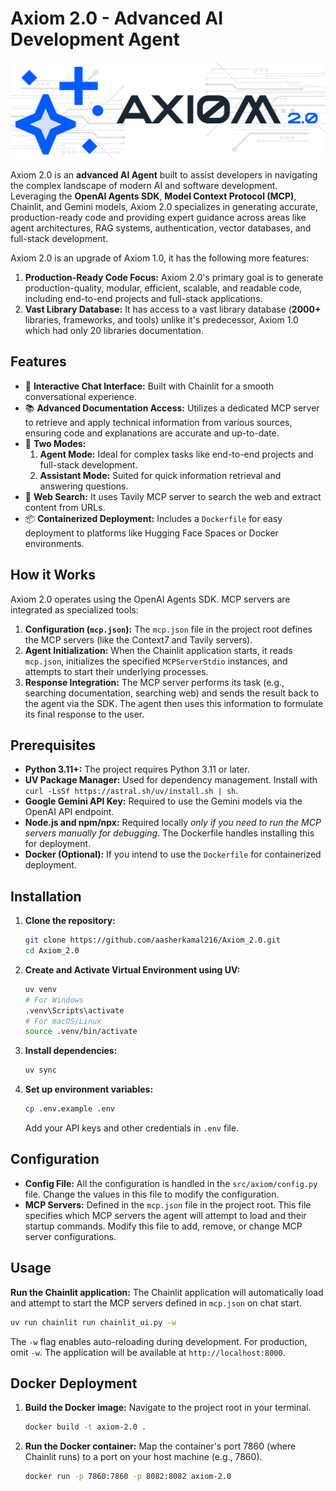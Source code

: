 # Axiom 2.0 - Advanced AI Development Agent

![AxiomAgent Image](/public/axiom.png) <!-- Assuming this image exists in public/ -->

Axiom 2.0 is an **advanced AI Agent** built to assist developers in navigating the complex landscape of modern AI and software development. Leveraging the **OpenAI Agents SDK**, **Model Context Protocol (MCP)**, Chainlit, and Gemini models, Axiom 2.0 specializes in generating accurate, production-ready code and providing expert guidance across areas like agent architectures, RAG systems, authentication, vector databases, and full-stack development.

Axiom 2.0 is an upgrade of Axiom 1.0, it has the following more features:
1. **Production-Ready Code Focus:** Axiom 2.0's primary goal is to generate production-quality, modular, efficient, scalable, and readable code, including end-to-end projects and full-stack applications.
2. **Vast Library Database:** It has access to a vast library database (**2000+** libraries, frameworks, and tools) unlike it's predecessor, Axiom 1.0 which had only 20 libraries documentation.

## Features

*   🤖 **Interactive Chat Interface:** Built with Chainlit for a smooth conversational experience.
*   📚 **Advanced Documentation Access:** Utilizes a dedicated MCP server to retrieve and apply technical information from various sources, ensuring code and explanations are accurate and up-to-date.
*   🧪 **Two Modes:** 
    1. **Agent Mode:** Ideal for complex tasks like end-to-end projects and full-stack development.
    2. **Assistant Mode:** Suited for quick information retrieval and answering questions.
*   🧠 **Web Search:** It uses Tavily MCP server to search the web and extract content from URLs.
*   📦 **Containerized Deployment:** Includes a `Dockerfile` for easy deployment to platforms like Hugging Face Spaces or Docker environments.


## How it Works

Axiom 2.0 operates using the OpenAI Agents SDK. MCP servers are integrated as specialized tools:

1.  **Configuration (`mcp.json`):** The `mcp.json` file in the project root defines the MCP servers (like the Context7 and Tavily servers).
2.  **Agent Initialization:** When the Chainlit application starts, it reads `mcp.json`, initializes the specified `MCPServerStdio` instances, and attempts to start their underlying processes.
3.  **Response Integration:** The MCP server performs its task (e.g., searching documentation, searching web) and sends the result back to the agent via the SDK. The agent then uses this information to formulate its final response to the user.

## Prerequisites

*   **Python 3.11+:** The project requires Python 3.11 or later.
*   **UV Package Manager:** Used for dependency management. Install with `curl -LsSf https://astral.sh/uv/install.sh | sh`.
*   **Google Gemini API Key:** Required to use the Gemini models via the OpenAI API endpoint.
*   **Node.js and npm/npx:** Required locally *only if you need to run the MCP servers manually for debugging*. The Dockerfile handles installing this for deployment.
*   **Docker (Optional):** If you intend to use the `Dockerfile` for containerized deployment.

## Installation

1.  **Clone the repository:**
    ```bash
    git clone https://github.com/aasherkamal216/Axiom_2.0.git
    cd Axiom_2.0
    ```

2.  **Create and Activate Virtual Environment using UV:**
    ```bash
    uv venv
    # For Windows
    .venv\Scripts\activate
    # For macOS/Linux
    source .venv/bin/activate
    ```

3.  **Install dependencies:**
    ```bash
    uv sync
    ```

4.  **Set up environment variables:**
    ```bash
    cp .env.example .env
    ```
    Add your API keys and other credentials in `.env` file. 

## Configuration

*   **Config File:** All the configuration is handled in the `src/axiom/config.py` file. Change the values in this file to modify the configuration.
*   **MCP Servers:** Defined in the `mcp.json` file in the project root. This file specifies which MCP servers the agent will attempt to load and their startup commands. Modify this file to add, remove, or change MCP server configurations.

## Usage

**Run the Chainlit application:**
The Chainlit application will automatically load and attempt to start the MCP servers defined in `mcp.json` on chat start.
    
```bash
uv run chainlit run chainlit_ui.py -w
```
The `-w` flag enables auto-reloading during development. For production, omit `-w`. The application will be available at `http://localhost:8000`.

## Docker Deployment

1.  **Build the Docker image:**
    Navigate to the project root in your terminal.
    ```bash
    docker build -t axiom-2.0 .
    ```

2.  **Run the Docker container:**
    Map the container's port 7860 (where Chainlit runs) to a port on your host machine (e.g., 7860).
    ```bash
    docker run -p 7860:7860 -p 8082:8082 axiom-2.0
    ```
